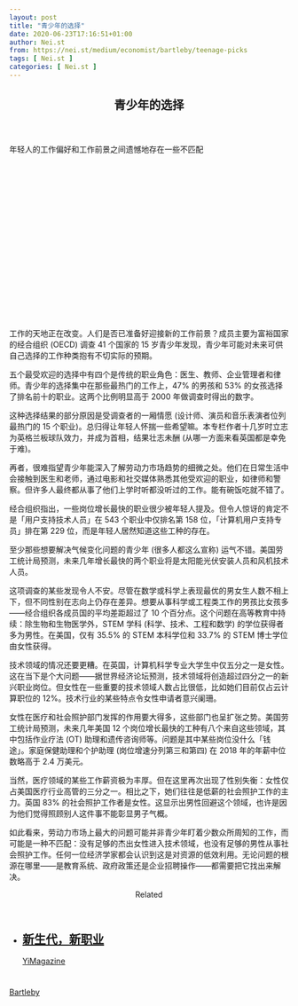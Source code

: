```yaml
---
layout: post
title: "青少年的选择"
date: 2020-06-23T17:16:51+01:00
author: Nei.st
from: https://nei.st/medium/economist/bartleby/teenage-picks
tags: [ Nei.st ]
categories: [ Nei.st ]
---
```


<article class="post-19429 post type-post status-publish format-standard hentry category-bartleby" id="post-19429"> <header class="page-header medium Archives"><div class="page-header__image"></div><div class="page-header__content"><h1 class="page-title text-align-center">青少年的选择</h1></div> </header><div class="entry-content aesop-entry-content" id="post-19429-content"><link as="font" crossorigin="anonymous" href="//cdn.jsdelivr.net/gh/0nd1jyU39XQ/_/glyph/font-face/0uIzqoZjSuJfvSBnvgXTcApMtcVhMcpr.woff" rel="preload" type="font/woff"/><link as="font" crossorigin="anonymous" href="//cdn.jsdelivr.net/gh/0nd1jyU39XQ/_/glyph/font-face/1sTnSLZWDKucPX6SAk.woff" rel="preload" type="font/woff"/><p class="blog-post__description">年轻人的工作偏好和工作前景之间遗憾地存在一些不匹配</p><span id="more-19429"></span><div class="navigation__primary-inner"> <a class="economist__link-logo" href="//nei.st/medium/economist"></a></div><div class="container img component-image"><div class="aspectRatioPlaceholder" style="padding-bottom:56.25%;height: 0;"><div class="progressiveMedia" data-height="720" data-width="1280"> <img alt="" class="progressiveMedia-image" data-src="https://cdn.jsdelivr.net/gh/0nd1jyU39XQ/_/img/1/20200215_WBD001_0.jpg" src="https://cdn.jsdelivr.net/gh/0nd1jyU39XQ/_/img/1/20200215_WBD001_0.jpg"/></div></div></div><p>工作的天地正在改变。人们是否已准备好迎接新的工作前景？成员主要为富裕国家的经合组织 (OECD) 调查 41 个国家的 15 岁青少年发现，青少年可能对未来可供自己选择的工作种类抱有不切实际的预期。</p><p>五个最受欢迎的选择中有四个是传统的职业角色：医生、教师、企业管理者和律师。青少年的选择集中在那些最热门的工作上，47% 的男孩和 53% 的女孩选择了排名前十的职业。这两个比例明显高于 2000 年做调查时得出的数字。</p><p>这种选择结果的部分原因是受调查者的一厢情愿 (设计师、演员和音乐表演者位列最热门的 15 个职业)。总归得让年轻人怀揣一些希望嘛。本专栏作者十几岁时立志为英格兰板球队效力，并成为首相，结果壮志未酬 (从哪一方面来看英国都是幸免于难)。</p><p>再者，很难指望青少年能深入了解劳动力市场趋势的细微之处。他们在日常生活中会接触到医生和老师，通过电影和社交媒体熟悉其他受欢迎的职业，如律师和警察。但许多人最终都从事了他们上学时听都没听过的工作。能有碗饭吃就不错了。</p><p>经合组织指出，一些岗位增长最快的职业很少被年轻人提及。但令人惊讶的肯定不是「用户支持技术人员」在 543 个职业中仅排名第 158 位，「计算机用户支持专员」排在第 229 位，而是年轻人居然知道这些工种的存在。</p><div class="code-block code-block-1" style="margin: 8px 0; clear: both;"><div class="container ads_KbHEVhh8Rw"><div class="card card--blog post-sidebar"><div class="card-body"><div class="logo_ngcontent-kty-0"> </div><div class="iframe-blocker U6XAMK63Vh00WqvF2BacIQ"><div class="background-h60B"> </div><div class="WumZiPCS4MeMw4pxQ"> </div></div></div><div class="card-footer"><div class="card-footer-wrapper" layout="row bottom-left"></div></div></div></div></div><p>至少那些想要解决气候变化问题的青少年 (很多人都这么宣称) 运气不错。美国劳工统计局预测，未来几年增长最快的两个职业将是太阳能光伏安装人员和风机技术人员。</p><p>这项调查的某些发现令人不安。尽管在数学或科学上表现最优的男女生人数不相上下，但不同性别在志向上仍存在差异。想要从事科学或工程类工作的男孩比女孩多——经合组织各成员国的平均差距超过了 10 个百分点。这个问题在高等教育中持续：除生物和生物医学外，STEM 学科 (科学、技术、工程和数学) 的学位获得者多为男性。在美国，仅有 35.5% 的 STEM 本科学位和 33.7% 的 STEM 博士学位由女性获得。</p><p>技术领域的情况还要更糟。在英国，计算机科学专业大学生中仅五分之一是女性。这在当下是个大问题——据世界经济论坛预测，技术领域将创造超过四分之一的新兴职业岗位。但女性在一些重要的技术领域人数占比很低，比如她们目前仅占云计算职位的 12%。技术行业的某些特点令女性申请者意兴阑珊。</p><p>女性在医疗和社会照护部门发挥的作用要大得多，这些部门也呈扩张之势。美国劳工统计局预测，未来几年美国 12 个岗位增长最快的工种有八个来自这些领域，其中包括作业疗法 (OT) 助理和遗传咨询师等。问题是其中某些岗位没什么「钱途」。家庭保健助理和个护助理 (岗位增速分列第三和第四) 在 2018 年的年薪中位数略高于 2.4 万美元。</p><p>当然，医疗领域的某些工作薪资极为丰厚。但在这里再次出现了性别失衡：女性仅占美国医疗行业高管的三分之一。相比之下，她们往往是低薪的社会照护工作的主力。英国 83% 的社会照护工作者是女性。这显示出男性回避这个领域，也许是因为他们觉得照顾别人这件事不能彰显男子气概。</p><p>如此看来，劳动力市场上最大的问题可能并非青少年盯着少数众所周知的工作，而可能是一种不匹配：没有足够的杰出女性进入技术领域，也没有足够的男性从事社会照护工作。任何一位经济学家都会认识到这是对资源的低效利用。无论问题的根源在哪里——是教育系统、政府政策还是企业招聘操作——都需要把它找出来解决。</p><div class="code-block code-block-1" style="margin: 8px 0; clear: both;"><div class="container ads_KbHEVhh8Rw"><div class="card card--blog post-sidebar"><div class="card-body"><div class="logo_ngcontent-kty-0"> </div><div class="iframe-blocker U6XAMK63Vh00WqvF2BacIQ"><div class="background-h60B"> </div><div class="WumZiPCS4MeMw4pxQ"> </div></div></div><div class="card-footer"><div class="card-footer-wrapper" layout="row bottom-left"></div></div></div></div></div><section class="jsx-1092709871 collection"> <header class="jsx-1092709871 container"> <span class="jsx-65431776 text-icon text-right size-md spacing-xxtight weight-medium"> <span class="jsx-65431776 text"><span class="jsx-1092709871">Related</span></span></span> </header><ul class="jsx-1092709871 collection-list"><li class="jsx-1092709871"> <section class="jsx-2013367371 container"><div class="jsx-2013367371 content no-cover type-collection"><div class="jsx-2013367371 left"> <a class="jsx-2013367371" href="https://nei.st/medium/yimag/ujrf9vknchimb7"><h2 class="jsx-2996311878 sidebar">新生代，新职业</h2></a> <footer class="jsx-2917334530 actions"><div class="jsx-2917334530 left"> <span class="jsx-2917334530 space-right"> <section class="jsx-1911640393"> <a class="jsx-1911640393 container text-normal spacing-xtight text-small" href="https://nei.st/medium/yimag"><div aria-hidden="true" class="jsx-2557283682 avatar xxsmall" style="background-color: #14beff"></div><span class="jsx-1911640393 name">YiMagazine</span></a> </section></span></div> </footer></div></div> </section></li></ul> </section><div class="container ag ah"><div class="fe n el"><a class="dt du bn bo bp bq br bs bt bu dv dw bx by dx dy" href="https://nei.st/medium/economist?source=https://www.economist.com/business/2020/02/13/youngsters-job-preferences-and-prospects-are-mismatched" rel="noopener noreferrer nofollow"><div class="c ff fg ag ah fh el fi fj ce fk fl fm fn fo fp fq fr fs ft fu"><div class="bs em en eo ep eq fv ah fw fg ag bm eu fx q fy fz p ac"></div></div></a></div></div><div class="code-block code-block-2" style="margin: 8px 0; clear: both;"> <br/><div class="container ads_KbHEVhh8Rw"><div class="card card--blog post-sidebar"><div class="card-body"><div class="logo_ngcontent-kty-0"> </div><div class="iframe-blocker U6XAMK63Vh00WqvF2BacIQ"><div class="background-h60B"> </div><div class="WumZiPCS4MeMw4pxQ"> </div></div></div><div class="card-footer"><div class="card-footer-wrapper" layout="row bottom-left"></div></div></div></div></div></div> <footer class="entry-footer"><div class="categories icon-link"><a href="https://nei.st/category/medium/economist/bartleby" rel="category tag">Bartleby</a></div> </footer> </article>
